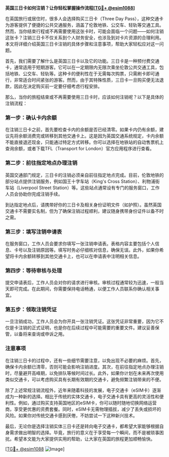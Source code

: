 **英国三日卡如何注销？让你轻松掌握操作流程[[TG💪+ @esim1088](https://t.me/s/esim1088)]**

在英国旅行或居住时，很多人会选择购买三日卡（Three Day Pass），这种交通卡为游客提供了便捷的公共交通服务，涵盖了伦敦地铁、公交车、轻轨等交通工具。然而，当你结束行程或不再需要使用这张卡时，可能会面临一个问题——如何注销这张卡？注销三日卡不仅关系到个人财务安全，也涉及到对卡片资源的合理利用。本文将详细介绍英国三日卡注销的具体步骤和注意事项，帮助大家轻松应对这一问题。

首先，我们需要了解什么是英国三日卡以及它的功能。三日卡是一种预付费交通卡，通常适用于短期游客。它可以在一定期限内无限次乘坐伦敦公共交通工具，包括地铁、公交车、轻轨等。这种卡的便利性在于无需每次购票，只需刷卡即可通行，非常适合时间紧张的游客。然而，由于其特殊性质，三日卡一旦购买便无法退款，因此在决定购买前一定要仔细考虑行程安排。

那么，当你的旅程结束或不再需要使用三日卡时，应该如何注销呢？以下是具体的注销流程：

### **第一步：确认卡内余额**
在注销三日卡之前，首先要检查卡内的余额是否已经清零。如果卡内仍有余额，建议先将余额消费完或转移到其他交通卡上。这是因为英国交通系统规定，卡内余额不能直接退还现金，只能通过特定方式转移。你可以选择在地铁站的自动售票机上查询余额，或者下载TFL（Transport for London）官方应用程序进行查看。

### **第二步：前往指定地点办理注销**
英国交通部门规定，三日卡的注销必须亲自前往指定地点完成。目前，伦敦地铁的部分站点提供注销服务，例如国王十字车站（King's Cross Station）、利物浦街车站（Liverpool Street Station）等。这些站点通常设有专门的服务窗口，工作人员会协助你完成注销手续。

到达指定地点后，请携带好你的三日卡及相关身份证明文件（如护照）。虽然英国交通卡不需要实名制，但为了确保注销过程顺利，建议随身携带身份证件以备不时之需。

### **第三步：填写注销申请表**
在服务窗口，工作人员会要求你填写一张注销申请表。表格内容主要包括个人信息、卡号以及注销原因等。填写时务必仔细核对信息，确保无误。此外，如果你希望将卡内余额转移到其他交通卡上，也可以在申请表中注明相关信息。

### **第四步：等待审核与处理**
提交申请表后，工作人员会对你的请求进行审核。审核过程通常较为迅速，一般当天即可完成。在此期间，你需要保持电话畅通，以便工作人员联系你确认相关事宜。

### **第五步：领取注销凭证**
一旦注销成功，工作人员会为你开具一张注销凭证。这张凭证非常重要，因为它不仅是卡注销的正式证明，也是你在后续过程中可能需要的重要文件。建议妥善保管，以备将来查询或申诉之用。

### **注意事项**
在注销三日卡的过程中，还有一些细节需要注意，以免出现不必要的麻烦。首先，确保卡内余额已清零，否则可能会影响注销进度。其次，在前往指定地点办理注销时，尽量避开高峰期，以免排队等候时间过长。此外，如果你计划在未来再次使用类似交通卡，可以考虑购买具有长期有效期的交通卡，避免频繁注销带来的不便。

除了上述常规注销流程外，近年来随着科技的发展，电子交通卡（eSIM卡）逐渐成为一种新的选择。相比于传统的实体交通卡，电子交通卡具有更高的灵活性和便利性。例如，通过购买支持英国地区的eSIM卡，你可以随时随地切换网络运营商，享受更优惠的资费套餐。同时，eSIM卡无需物理插拔，减少了丢失或损坏的风险。如果你对传统交通卡感到厌倦，不妨尝试一下这种新兴技术。

最后，无论你是选择注销实体三日卡还是转向电子交通卡，都希望大家能够根据自身需求做出明智的选择。毕竟，旅行的意义在于享受每一个瞬间，而不是被琐事困扰。希望本文能为大家提供实用的帮助，让大家在英国的旅程更加顺畅愉快。

[[TG💪+ @esim1088](https://t.me/s/esim1088) ![Image](https://i.postimg.cc/4NQfJmqS/Snipaste-2025-05-13-00-14-12.png)]